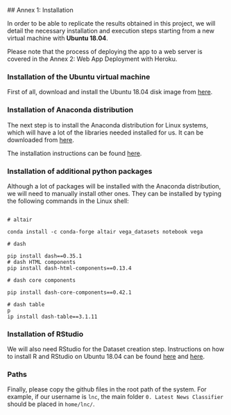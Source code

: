 ﻿﻿## Annex 1: Installation

In order to be able to replicate the results obtained in this project, we will detail the necessary installation and execution steps starting from a new virtual machine with **Ubuntu 18.04**.

Please note that the process of deploying the app to a web server is covered in the Annex 2: Web App Deployment with Heroku.

### Installation of the Ubuntu virtual machine

First of all, download and install the Ubuntu 18.04 disk image from [here](#https://www.ubuntu.com/download/desktop).

### Installation of Anaconda distribution

The next step is to install the Anaconda distribution for Linux systems, which will have a lot of the libraries needed installed for us. It can be downloaded from [here](#https://www.anaconda.com/download/#linux).

The installation instructions can be found [here](#http://docs.anaconda.com/anaconda/install/linux/).

### Installation of additional python packages

Although a lot of packages will be installed with the Anaconda distribution, we will need to manually install other ones. They can be installed by typing the following commands in the Linux shell:

```
# altair
conda install -c conda-forge altair vega_datasets notebook vega
# dash
pip install dash==0.35.1# dash HTML componentspip install dash-html-components==0.13.4
# dash core components
pip install dash-core-components==0.42.1
# dash tablep
ip install dash-table==3.1.11```	

### Installation of RStudio

We will also need RStudio for the Dataset creation step. Instructions on how to install R and RStudio on Ubuntu 18.04 can be found [here](#https://www.digitalocean.com/community/tutorials/how-to-install-r-on-ubuntu-18-04) and [here](#https://www.rstudio.com/products/rstudio/download/).

### Paths

Finally, please copy the github files in the root path of the system. For example, if our username is `lnc`, the main folder `0. Latest News Classifier` should be placed in `home/lnc/`. 